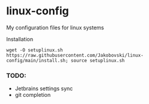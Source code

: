 # linux-config
My configuration files for linux systems

Installation 
```shellscript
wget -O setuplinux.sh https://raw.githubusercontent.com/Jakobovski/linux-config/main/install.sh; source setuplinux.sh
```



### TODO:
- Jetbrains settings sync
- git completion
